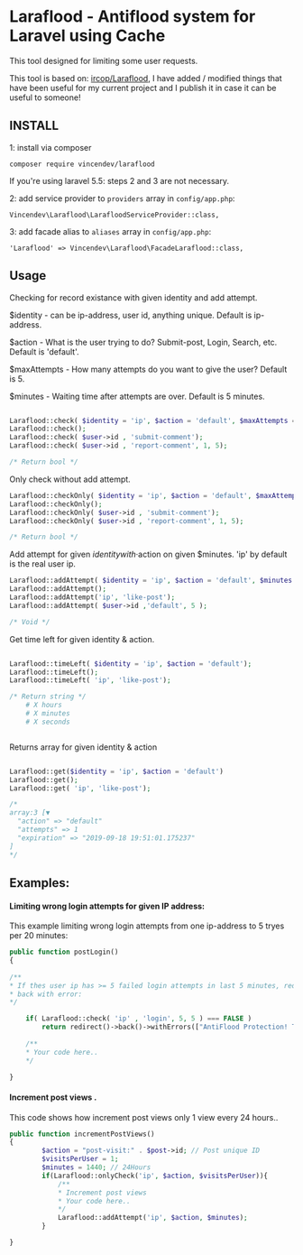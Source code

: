 # Laraflood - Antiflood system for Laravel using Cache

This tool designed for limiting some user requests.

This tool is based on: [ircop/Laraflood](https://github.com/ircop/antiflood), I have added / modified things that have been useful for my current project and I publish it in case it can be useful to someone!



## INSTALL

1: install via composer

```
composer require vincendev/laraflood
```
If you're using laravel 5.5: steps 2 and 3 are not necessary.

2: add service provider to `providers` array in `config/app.php`:
```
Vincendev\Laraflood\LarafloodServiceProvider::class,
```

3: add facade alias to `aliases` array in `config/app.php`:
```
'Laraflood' => Vincendev\Laraflood\FacadeLaraflood::class,
```



## Usage

Checking for record existance with given identity and add attempt.

$identity - can be ip-address, user id, anything unique. Default is ip-address.

$action - What is the user trying to do?  Submit-post, Login, Search, etc. Default is 'default'.

$maxAttempts - How many attempts do you want to give the user? Default is 5.

$minutes - Waiting time after attempts are over. Default is 5 minutes.


```php

Laraflood::check( $identity = 'ip', $action = 'default', $maxAttempts = 5, $minutes = 5 );
Laraflood::check();
Laraflood::check( $user->id , 'submit-comment');
Laraflood::check( $user->id , 'report-comment', 1, 5);

/* Return bool */

```
Only check without add attempt.
```php
Laraflood::checkOnly( $identity = 'ip', $action = 'default', $maxAttempts = 5, $minutes = 5 );
Laraflood::checkOnly();
Laraflood::checkOnly( $user->id , 'submit-comment');
Laraflood::checkOnly( $user->id , 'report-comment', 1, 5);

/* Return bool */

```


Add attempt for given $identity with ·$action on given $minutes.
'ip' by default is the real user ip.
```php
Laraflood::addAttempt( $identity = 'ip', $action = 'default', $minutes = 5 );
Laraflood::addAttempt();
Laraflood::addAttempt('ip', 'like-post');
Laraflood::addAttempt( $user->id ,'default', 5 );

/* Void */

```

Get time left for given identity & action.
```php

Laraflood::timeLeft( $identity = 'ip', $action = 'default');
Laraflood::timeLeft();
Laraflood::timeLeft( 'ip', 'like-post');

/* Return string */
	# X hours
	# X minutes
	# X seconds



```

Returns array for given identity & action
```php

Laraflood::get($identity = 'ip', $action = 'default')
Laraflood::get();
Laraflood::get( 'ip', 'like-post');

/*
array:3 [▼
  "action" => "default"
  "attempts" => 1
  "expiration" => "2019-09-18 19:51:01.175237"
]
*/

```


## Examples:

#### Limiting wrong login attempts for given IP address:


This example limiting wrong login attempts from one ip-address to 5 tryes per 20 minutes:

```php
public function postLogin()
{
	
/**
* If thes user ip has >= 5 failed login attempts in last 5 minutes, redirect user
* back with error:
*/

	if( Laraflood::check( 'ip' , 'login', 5, 5 ) === FALSE )
		return redirect()->back()->withErrors(["AntiFlood Protection! Try again in ".Laraflood::timeLeft('ip','login')." ."]);
	
	/**
	* Your code here..
	*/

}
```


#### Increment post views .

This code shows how increment post views only 1 view every 24 hours..
```php
public function incrementPostViews()
{
		$action = "post-visit:" . $post->id; // Post unique ID
		$visitsPerUser = 1;
		$minutes = 1440; // 24Hours
        if(Laraflood::onlyCheck('ip', $action, $visitsPerUser)){
			/**
			* Increment post views
			* Your code here..
			*/
			Laraflood::addAttempt('ip', $action, $minutes);
        }

}
```


